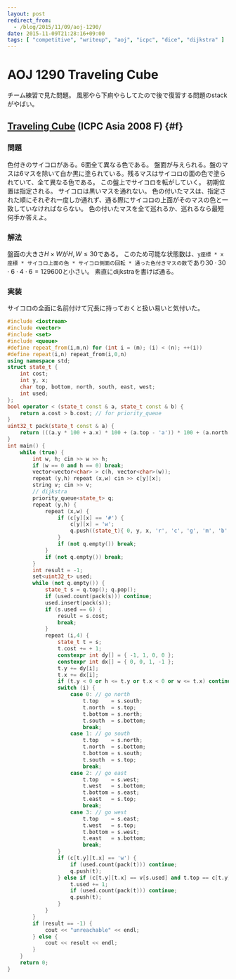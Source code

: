 ```yaml
---
layout: post
redirect_from:
  - /blog/2015/11/09/aoj-1290/
date: 2015-11-09T21:28:16+09:00
tags: [ "competitive", "writeup", "aoj", "icpc", "dice", "dijkstra" ]
---
```


# AOJ 1290 Traveling Cube

チーム練習で見た問題。
風邪やら下痢やらしてたので後で復習する問題のstackがやばい。

<!-- more -->

## [Traveling Cube](http://judge.u-aizu.ac.jp/onlinejudge/description.jsp?id=1290) (ICPC Asia 2008 F) {#f}

### 問題

色付きのサイコロがある。6面全て異なる色である。
盤面が与えられる。盤のマスは6マスを除いて白か黒に塗られている。残るマスはサイコロの面の色で塗られていて、全て異なる色である。
この盤上でサイコロを転がしていく。
初期位置は指定される。
サイコロは黒いマスを通れない。
色の付いたマスは、指定された順にそれぞれ一度しか通れず、通る際にサイコロの上面がそのマスの色と一致していなければならない。
色の付いたマスを全て巡れるか、巡れるなら最短何手か答えよ。

### 解法

盤面の大きさ$H \times W$が$H, W \le 30$である。
このため可能な状態数は、`y座標 * x座標 * サイコロ上面の色 * サイコロ側面の回転 * 通った色付きマスの数`であり$30 \cdot 30 \cdot 6 \cdot 4 \cdot 6 = 129600$と小さい。
素直にdijkstraを書けば通る。

### 実装

サイコロの全面に名前付けて冗長に持っておくと扱い易いと気付いた。

``` c++
#include <iostream>
#include <vector>
#include <set>
#include <queue>
#define repeat_from(i,m,n) for (int i = (m); (i) < (n); ++(i))
#define repeat(i,n) repeat_from(i,0,n)
using namespace std;
struct state_t {
    int cost;
    int y, x;
    char top, bottom, north, south, east, west;
    int used;
};
bool operator < (state_t const & a, state_t const & b) {
    return a.cost > b.cost; // for priority_queue
}
uint32_t pack(state_t const & a) {
    return (((a.y * 100 + a.x) * 100 + (a.top - 'a')) * 100 + (a.north - 'a')) * 10 + a.used;
}
int main() {
    while (true) {
        int w, h; cin >> w >> h;
        if (w == 0 and h == 0) break;
        vector<vector<char> > c(h, vector<char>(w));
        repeat (y,h) repeat (x,w) cin >> c[y][x];
        string v; cin >> v;
        // dijkstra
        priority_queue<state_t> q;
        repeat (y,h) {
            repeat (x,w) {
                if (c[y][x] == '#') {
                    c[y][x] = 'w';
                    q.push((state_t){ 0, y, x, 'r', 'c', 'g', 'm', 'b', 'y', 0 });
                }
                if (not q.empty()) break;
            }
            if (not q.empty()) break;
        }
        int result = -1;
        set<uint32_t> used;
        while (not q.empty()) {
            state_t s = q.top(); q.pop();
            if (used.count(pack(s))) continue;
            used.insert(pack(s));
            if (s.used == 6) {
                result = s.cost;
                break;
            }
            repeat (i,4) {
                state_t t = s;
                t.cost += + 1;
                constexpr int dy[] = { -1, 1, 0, 0 };
                constexpr int dx[] = { 0, 0, 1, -1 };
                t.y += dy[i];
                t.x += dx[i];
                if (t.y < 0 or h <= t.y or t.x < 0 or w <= t.x) continue;
                switch (i) {
                    case 0: // go north
                        t.top    = s.south;
                        t.north  = s.top;
                        t.bottom = s.north;
                        t.south  = s.bottom;
                        break;
                    case 1: // go south
                        t.top    = s.north;
                        t.north  = s.bottom;
                        t.bottom = s.south;
                        t.south  = s.top;
                        break;
                    case 2: // go east
                        t.top    = s.west;
                        t.west   = s.bottom;
                        t.bottom = s.east;
                        t.east   = s.top;
                        break;
                    case 3: // go west
                        t.top    = s.east;
                        t.west   = s.top;
                        t.bottom = s.west;
                        t.east   = s.bottom;
                        break;
                }
                if (c[t.y][t.x] == 'w') {
                    if (used.count(pack(t))) continue;
                    q.push(t);
                } else if (c[t.y][t.x] == v[s.used] and t.top == c[t.y][t.x]) {
                    t.used += 1;
                    if (used.count(pack(t))) continue;
                    q.push(t);
                }
            }
        }
        if (result == -1) {
            cout << "unreachable" << endl;
        } else {
            cout << result << endl;
        }
    }
    return 0;
}
```

